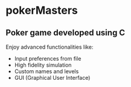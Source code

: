 # pokerMasters
## Poker game developed using C

Enjoy advanced functionalities like:
  - Input preferences from file
  - High fidelity simulation
  - Custom names and levels
  - GUI (Graphical User Interface)
  
